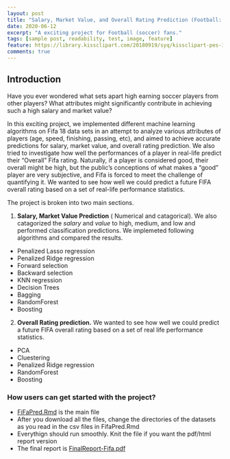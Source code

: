 ```yaml
---
layout: post
title: "Salary, Market Value, and Overall Rating Prediction (Football: Soccer)"
date: 2020-06-12
excerpt: "A exciting project for Football (soccer) fans."
tags: [sample post, readability, test, image, feature]
feature: https://library.kissclipart.com/20180919/syq/kissclipart-pes-18-icon-clipart-cristiano-ronaldo-fifa-18-pro-f5da5d3ace6914be.png
comments: true
---
```


## Introduction
Have you ever wondered what sets apart high earning soccer players from other players? What attributes might significantly contribute in achieving such a high salary and market value?

In this exciting project, we implemented different machine learning algorithms on Fifa 18 data sets in an attempt to analyze various attributes of players (age, speed, finishing, passing, etc), and aimed to achieve accurate predictions for salary, market value, and overall rating prediction. We also tried to investigate how well the performances of a player in real-life predict their “Overall” Fifa rating. Naturally, if a player is considered good, their overall might be high, but the public’s conceptions of what makes a “good” player are very subjective, and Fifa is forced to meet the challenge of quantifying it. We wanted to see how well we could predict a future FIFA overall rating based on a set of real-life performance statistics.

The project is broken into two main sections. 

1) **Salary, Market Value Prediction** ( Numerical and catagorical). We also catagorized the *salary* and *value* to high, medium, and low and performed classification predictions. We implemeted following algorithms and compared the results. 

- Penalized Lasso regression
- Penalized Ridge regression
- Forward selection
- Backward selection
- KNN regression
- Decision Trees
- Bagging
- RandomForest
- Boosting

2) **Overall Rating prediction.** We wanted to see how well we could predict a future FIFA overall rating based on a set of real life performance statistics.

- PCA
- Cluestering
- Penalized Ridge regression
- RandomForest
- Boosting

### How users can get started with the project?

- [FiFaPred.Rmd](https://github.com/gurungkshitij/fifaPrediction/blob/master/FiFaPred.Rmd) is the main file 
- After you download all the files, change the directories of the datasets as you read in the csv files in FifaPred.Rmd 
- Everythign should run smoothly. Knit the file if you want the pdf/html report version
- The final report is [FinalReport-Fifa.pdf](https://github.com/gurungkshitij/fifaPrediction/blob/master/FinalReport-Fifa.pdf)




